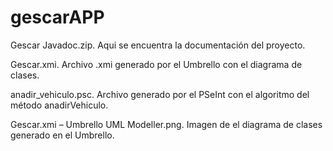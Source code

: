 # gescarAPP

Gescar Javadoc.zip. Aqui se encuentra la documentación del proyecto.

Gescar.xmi. Archivo .xmi generado por el Umbrello con el diagrama de clases.

anadir_vehiculo.psc. Archivo generado por el PSeInt con el algoritmo del método anadirVehiculo.

Gescar.xmi – Umbrello UML Modeller.png. Imagen de el diagrama de clases generado en el Umbrello.
